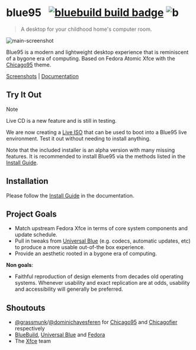 # blue95 &nbsp; [![bluebuild build badge](https://github.com/ledif/blue95/actions/workflows/build.yml/badge.svg)](https://github.com/ledif/blue95/actions/workflows/build.yml) ![b](https://img.shields.io/badge/dynamic/json?url=https%3A%2F%2Fgithub.com%2Fipitio%2Fbackage%2Fraw%2Findex%2Fwinblues%2Fblue95%2Fblue95.json&query=%24.downloads&label=total%20pulls)


> A desktop for your childhood home's computer room.

![main-screenshot](https://blue95.neocities.org/screenshot-winamp.png)

Blue95 is a modern and lightweight desktop experience that is reminiscent of a bygone era of computing.
Based on Fedora Atomic Xfce with the [Chicago95](https://github.com/grassmunk/Chicago95) theme.

[Screenshots](./SCREENSHOTS.md) | [Documentation](https://blues.win/95/docs)


## Try It Out

> [!NOTE]  
> Live CD is a new feature and is still in testing.

We are now creating a [Live ISO](https://pub-969fbc86b5f24e4d81c6d022e8fd8dde.r2.dev/blue95-live-latest.iso) that can be used to boot into a Blue95 live environment. Test it out without needing to install anything.

Note that the included installer is an alpha version with many missing features. It is recommended to install Blue95 via the methods listed in the [Install Guide](https://blues.win/95/docs/install).

## Installation

Please follow the [Install Guide](https://blues.win/95/docs/install) in the documentation.

## Project Goals

- Match upstream Fedora Xfce in terms of core system components and update schedule.
- Pull in tweaks from [Universal Blue](https://github.com/ublue-os) (e.g. codecs, automatic updates, etc) to produce a more usable out-of-the box experience.
- Provide an aesthetic rooted in a bygone era of computing.

**Non goals**:
- Faithful reproduction of design elements from decades old operating systems. Whenever usability and exact replication are at odds, usability and accessibility will generally be preferred.


## Shoutouts
- [@grassmunk](https://github.com/grassmunk)/[@dominichayesferen](https://github.com/dominichayesferen) for [Chicago95](https://github.com/grassmunk/Chicago95) and [Chicagofier](https://github.com/dominichayesferen/Chicagofier) respectively
- [BlueBuild](https://github.com/blue-build), [Universal Blue](https://github.com/ublue-os) and [Fedora](https://fedoraproject.org)
- The [Xfce](https://www.xfce.org/) team
 
